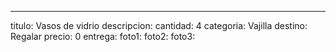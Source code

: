 ---
titulo: Vasos de vidrio
descripcion: 
cantidad: 4
categoria: Vajilla
destino: Regalar
precio: 0
entrega: 
foto1: 
foto2: 
foto3: 
